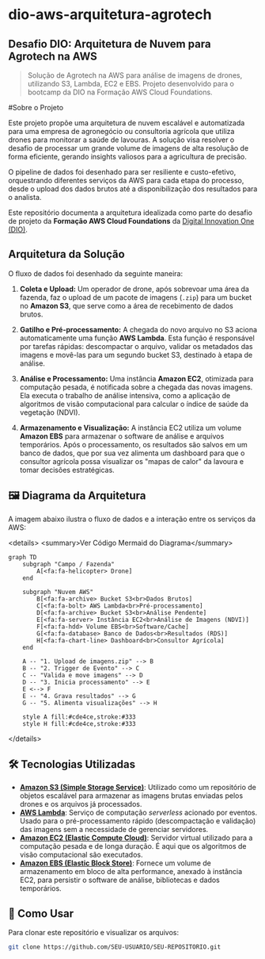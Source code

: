 # dio-aws-arquitetura-agrotech

## Desafio DIO: Arquitetura de Nuvem para Agrotech na AWS

> Solução de Agrotech na AWS para análise de imagens de drones, utilizando S3, Lambda, EC2 e EBS. Projeto desenvolvido para o bootcamp da DIO na Formação AWS Cloud Foundations.

#Sobre o Projeto

Este projeto propõe uma arquitetura de nuvem escalável e automatizada para uma empresa de agronegócio ou consultoria agrícola que utiliza drones para monitorar a saúde de lavouras. A solução visa resolver o desafio de processar um grande volume de imagens de alta resolução de forma eficiente, gerando insights valiosos para a agricultura de precisão.

O pipeline de dados foi desenhado para ser resiliente e custo-efetivo, orquestrando diferentes serviços da AWS para cada etapa do processo, desde o upload dos dados brutos até a disponibilização dos resultados para o analista.

Este repositório documenta a arquitetura idealizada como parte do desafio de projeto da **Formação AWS Cloud Foundations** da [Digital Innovation One (DIO)](https://www.dio.me/).

## Arquitetura da Solução

O fluxo de dados foi desenhado da seguinte maneira:

1.  **Coleta e Upload:** Um operador de drone, após sobrevoar uma área da fazenda, faz o upload de um pacote de imagens (`.zip`) para um bucket no **Amazon S3**, que serve como a área de recebimento de dados brutos.

2.  **Gatilho e Pré-processamento:** A chegada do novo arquivo no S3 aciona automaticamente uma função **AWS Lambda**. Esta função é responsável por tarefas rápidas: descompactar o arquivo, validar os metadados das imagens e movê-las para um segundo bucket S3, destinado à etapa de análise.

3.  **Análise e Processamento:** Uma instância **Amazon EC2**, otimizada para computação pesada, é notificada sobre a chegada das novas imagens. Ela executa o trabalho de análise intensiva, como a aplicação de algoritmos de visão computacional para calcular o índice de saúde da vegetação (NDVI).

4.  **Armazenamento e Visualização:** A instância EC2 utiliza um volume **Amazon EBS** para armazenar o software de análise e arquivos temporários. Após o processamento, os resultados são salvos em um banco de dados, que por sua vez alimenta um dashboard para que o consultor agrícola possa visualizar os "mapas de calor" da lavoura e tomar decisões estratégicas.

## 🖼️ Diagrama da Arquitetura

A imagem abaixo ilustra o fluxo de dados e a interação entre os serviços da AWS:

\<details\>
\<summary\>Ver Código Mermaid do Diagrama\</summary\>

```mermaid
graph TD
    subgraph "Campo / Fazenda"
        A[<fa:fa-helicopter> Drone]
    end

    subgraph "Nuvem AWS"
        B[<fa:fa-archive> Bucket S3<br>Dados Brutos]
        C[<fa:fa-bolt> AWS Lambda<br>Pré-processamento]
        D[<fa:fa-archive> Bucket S3<br>Análise Pendente]
        E[<fa:fa-server> Instância EC2<br>Análise de Imagens (NDVI)]
        F[<fa:fa-hdd> Volume EBS<br>Software/Cache]
        G[<fa:fa-database> Banco de Dados<br>Resultados (RDS)]
        H[<fa:fa-chart-line> Dashboard<br>Consultor Agrícola]
    end

    A -- "1. Upload de imagens.zip" --> B
    B -- "2. Trigger de Evento" --> C
    C -- "Valida e move imagens" --> D
    D -- "3. Inicia processamento" --> E
    E <--> F
    E -- "4. Grava resultados" --> G
    G -- "5. Alimenta visualizações" --> H

    style A fill:#cde4ce,stroke:#333
    style H fill:#cde4ce,stroke:#333
```

\</details\>

## 🛠️ Tecnologias Utilizadas

  * **[Amazon S3 (Simple Storage Service)](https://aws.amazon.com/pt/s3/)**: Utilizado como um repositório de objetos escalável para armazenar as imagens brutas enviadas pelos drones e os arquivos já processados.
  * **[AWS Lambda](https://aws.amazon.com/pt/lambda/)**: Serviço de computação *serverless* acionado por eventos. Usado para o pré-processamento rápido (descompactação e validação) das imagens sem a necessidade de gerenciar servidores.
  * **[Amazon EC2 (Elastic Compute Cloud)](https://aws.amazon.com/pt/ec2/)**: Servidor virtual utilizado para a computação pesada e de longa duração. É aqui que os algoritmos de visão computacional são executados.
  * **[Amazon EBS (Elastic Block Store)](https://aws.amazon.com/pt/ebs/)**: Fornece um volume de armazenamento em bloco de alta performance, anexado à instância EC2, para persistir o software de análise, bibliotecas e dados temporários.

## 🚀 Como Usar

Para clonar este repositório e visualizar os arquivos:

```bash
git clone https://github.com/SEU-USUARIO/SEU-REPOSITORIO.git
```

